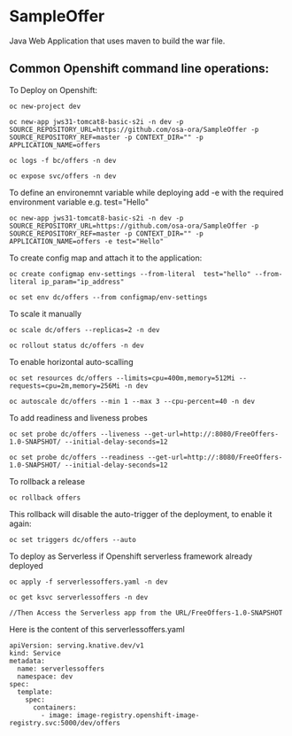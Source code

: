 # SampleOffer
Java Web Application that uses maven to build the war file.

## Common Openshift command line operations:

To Deploy on Openshift:
```
oc new-project dev

oc new-app jws31-tomcat8-basic-s2i -n dev -p SOURCE_REPOSITORY_URL=https://github.com/osa-ora/SampleOffer -p SOURCE_REPOSITORY_REF=master -p CONTEXT_DIR="" -p APPLICATION_NAME=offers

oc logs -f bc/offers -n dev

oc expose svc/offers -n dev
```

To define an environemnt variable while deploying add -e with the required environment variable e.g. test="Hello"
```
oc new-app jws31-tomcat8-basic-s2i -n dev -p SOURCE_REPOSITORY_URL=https://github.com/osa-ora/SampleOffer -p SOURCE_REPOSITORY_REF=master -p CONTEXT_DIR="" -p APPLICATION_NAME=offers -e test="Hello"
```
To create config map and attach it to the application:
```
oc create configmap env-settings --from-literal  test="hello" --from-literal ip_param="ip_address"

oc set env dc/offers --from configmap/env-settings
```

To scale it manually
```
oc scale dc/offers --replicas=2 -n dev

oc rollout status dc/offers -n dev
```

To enable horizontal auto-scalling
```
oc set resources dc/offers --limits=cpu=400m,memory=512Mi --requests=cpu=2m,memory=256Mi -n dev

oc autoscale dc/offers --min 1 --max 3 --cpu-percent=40 -n dev
```

To add readiness and liveness probes
```
oc set probe dc/offers --liveness --get-url=http://:8080/FreeOffers-1.0-SNAPSHOT/ --initial-delay-seconds=12

oc set probe dc/offers --readiness --get-url=http://:8080/FreeOffers-1.0-SNAPSHOT/ --initial-delay-seconds=12 
```
To rollback a release
```
oc rollback offers
```

This rollback will disable the auto-trigger of the deployment, to enable it again:
```
oc set triggers dc/offers --auto
```

To deploy as Serverless if Openshift serverless framework already deployed
```
oc apply -f serverlessoffers.yaml -n dev

oc get ksvc serverlessoffers -n dev

//Then Access the Serverless app from the URL/FreeOffers-1.0-SNAPSHOT
```

Here is the content of this serverlessoffers.yaml
```
apiVersion: serving.knative.dev/v1
kind: Service
metadata:
  name: serverlessoffers
  namespace: dev
spec:
  template:
    spec:
      containers:
        - image: image-registry.openshift-image-registry.svc:5000/dev/offers
```
